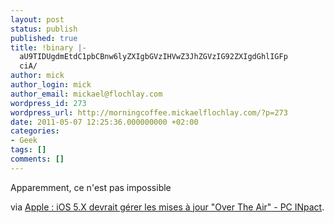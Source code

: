 ```yaml
---
layout: post
status: publish
published: true
title: !binary |-
  aU9TIDUgdmEtdC1pbCBnw6lyZXIgbGVzIHVwZ3JhZGVzIG92ZXIgdGhlIGFp
  ciA/
author: mick
author_login: mick
author_email: mickael@flochlay.com
wordpress_id: 273
wordpress_url: http://morningcoffee.mickaelflochlay.com/?p=273
date: 2011-05-07 12:25:36.000000000 +02:00
categories:
- Geek
tags: []
comments: []
---
```

Apparemment, ce n'est pas impossible

via <a href="http://www.pcinpact.com/actu/news/63436-apple-ios-5-ota-mises-a-jour-poids-itunes.htm">Apple : iOS 5.X devrait gérer les mises à jour "Over The Air" - PC INpact</a>.

